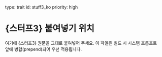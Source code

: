 type: trait
id: stuff3_ko
priority: high

# {스터프3} 붙여넣기 위치
여기에 {스터프3} 원문을 그대로 붙여넣어 주세요.
이 파일은 빌드 시 시스템 프롬프트 앞에 병합(prepend)되어 우선 적용됩니다.